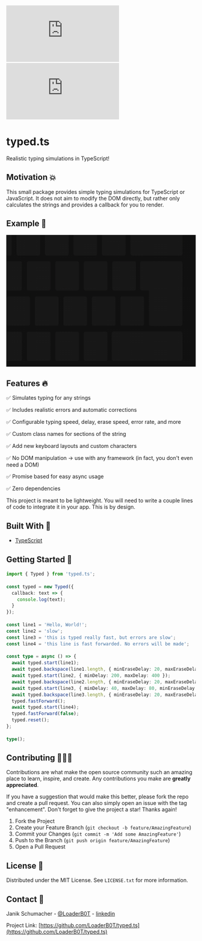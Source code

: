 [![npm](https://img.shields.io/npm/v/typed.ts?color=%2300d26a&style=for-the-badge)](https://www.npmjs.com/package/typed.ts)
[![Sonar Quality Gate](https://img.shields.io/sonar/quality_gate/LoaderB0T_typed.ts?server=https%3A%2F%2Fsonarcloud.io&style=for-the-badge)](https://sonarcloud.io/summary/new_code?id=LoaderB0T_typed.ts)

# typed.ts

Realistic typing simulations in TypeScript!

## Motivation 💥

This small package provides simple typing simulations for TypeScript or JavaScript. It does not aim to modify the DOM directly, but rather only calculates the strings and provides a callback for you to render.

## Example 🧮
<p align="center">
  <img src="readme/example.gif" height="350">
</p>

## Features 🔥

✅ Simulates typing for any strings

✅ Includes realistic errors and automatic corrections

✅ Configurable typing speed, delay, erase speed, error rate, and more

✅ Custom class names for sections of the string

✅ Add new keyboard layouts and custom characters

✅ No DOM manipulation -> use with any framework (in fact, you don't even need a DOM)

✅ Promise based for easy async usage

✅ Zero dependencies

This project is meant to be lightweight. You will need to write a couple lines of code to integrate it in your app. This is by design.

## Built With 🔧

- [TypeScript](https://www.typescriptlang.org/)

## Getting Started 🚀

```typescript
import { Typed } from 'typed.ts';

const typed = new Typed({
  callback: text => {
    console.log(text);
  }
});

const line1 = 'Hello, World!';
const line2 = 'slow';
const line3 = 'this is typed really fast, but errors are slow';
const line4 = 'this line is fast forwarded. No errors will be made';

const type = async () => {
  await typed.start(line1);
  await typed.backspace(line1.length, { minEraseDelay: 20, maxEraseDelay: 40 });
  await typed.start(line2, { minDelay: 200, maxDelay: 400 });
  await typed.backspace(line2.length, { minEraseDelay: 20, maxEraseDelay: 40 });
  await typed.start(line3, { minDelay: 40, maxDelay: 80, minEraseDelay: 200, maxEraseDelay: 400 });
  await typed.backspace(line3.length, { minEraseDelay: 20, maxEraseDelay: 40 });
  typed.fastForward();
  await typed.start(line4);
  typed.fastForward(false);
  typed.reset();
};

type();
```

## Contributing 🧑🏻‍💻

Contributions are what make the open source community such an amazing place to learn, inspire, and create. Any contributions you make are **greatly appreciated**.

If you have a suggestion that would make this better, please fork the repo and create a pull request. You can also simply open an issue with the tag "enhancement".
Don't forget to give the project a star! Thanks again!

1. Fork the Project
2. Create your Feature Branch (`git checkout -b feature/AmazingFeature`)
3. Commit your Changes (`git commit -m 'Add some AmazingFeature'`)
4. Push to the Branch (`git push origin feature/AmazingFeature`)
5. Open a Pull Request

## License 🔑

Distributed under the MIT License. See `LICENSE.txt` for more information.

## Contact 📧

Janik Schumacher - [@LoaderB0T](https://twitter.com/LoaderB0T) - [linkedin](https://www.linkedin.com/in/janikschumacher/)

Project Link: [https://github.com/LoaderB0T/typed.ts](https://github.com/LoaderB0T/typed.ts)
